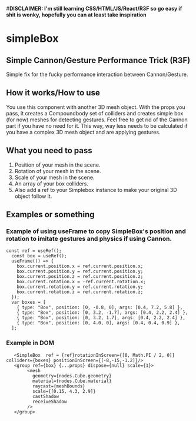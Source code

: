 #**DISCLAIMER: I'm still learning CSS/HTML/JS/React/R3F so go easy if shit is wonky, hopefully you can at least take inspiration**
# simpleBox
## Simple Cannon/Gesture Performance Trick (R3F)
Simple fix for the fucky performance interaction between Cannon/Gesture.

## How it works/How to use
You use this component with another 3D mesh object. With the props you pass, it creates a Compoundbody set of colliders and creates simple box (for now) meshes for 
detecting gestures. Feel free to get rid of the Cannon part if you have no need for it.
This way, way less needs to be calculated if you have a complex 3D mesh object and are applying gestures. 

## What you need to pass
1. Position of your mesh in the scene.
2. Rotation of your mesh in the scene.
3. Scale of your mesh in the scene. 
4. An array of your box colliders.
5. Also add a ref to your Simplebox instance to make your original 3D object follow it. 

## Examples or something
### Example of using useFrame to copy SimpleBox's position and rotation to imitate gestures and physics if using Cannon. 

```
const ref = useRef();
  const box = useRef();
  useFrame(() => {
    box.current.position.x = ref.current.position.x;
    box.current.position.y = ref.current.position.y;
    box.current.position.z = ref.current.position.z;
    box.current.rotation.x = -ref.current.rotation.x;
    box.current.rotation.y = ref.current.rotation.y;
    box.current.rotation.z = ref.current.rotation.z;
  });
  var boxes = [
    { type: "Box", position: [0, -0.8, 0], args: [0.4, 7.2, 5.8] },
    { type: "Box", position: [0, 3.2, -1.7], args: [0.4, 2.2, 2.4] },
    { type: "Box", position: [0, 3.2, 1.7], args: [0.4, 2.2, 2.4] },
    { type: "Box", position: [0, 4.0, 0], args: [0.4, 0.4, 0.9] },
  ];
```
### Example in DOM
```
   <SimpleBox  ref = {ref}rotationInScreen={[0, Math.PI / 2, 0]} colliders={boxes} positionInScreen={[-8,-15,-1.2]}/>
   <group ref={box} {...props} dispose={null} scale={1}>
        <mesh
          geometry={nodes.Cube.geometry}
          material={nodes.Cube.material}
          raycast={meshBounds}
          scale={[0.15, 4.3, 2.9]}
          castShadow
          receiveShadow
        />
   </group>
```
